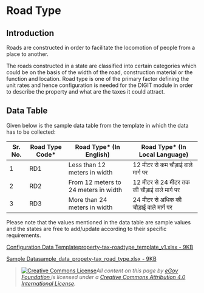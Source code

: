 # Road Type

## Introduction <a href="#introduction" id="introduction"></a>

Roads are constructed in order to facilitate the locomotion of people from a place to another.

The roads constructed in a state are classified into certain categories which could be on the basis of the width of the road, construction material or the function and location. Road type is one of the primary factor defining the unit rates and hence configuration is needed for the DIGIT module in order to describe the property and what are the taxes it could attract.

## Data Table <a href="#data-table" id="data-table"></a>

Given below is the sample data table from the template in which the data has to be collected:

| Sr. No. | Road Type Code\* | Road Type\* (In English)             | Road Type\* (In Local Language)              |
| ------- | ---------------- | ------------------------------------ | -------------------------------------------- |
| 1       | RD1              | Less than 12 meters in width         | 12 मीटर से कम चौड़ाई वाले मार्ग पर            |
| 2       | RD2              | From 12 meters to 24 meters in width | 12 मीटर से 24 मीटर तक की चौड़ाई वाले मार्ग पर |
| 3       | RD3              | More than 24 meters in width         | 24 मीटर से अधिक की चौड़ाई वाले मार्ग पर       |

Please note that the values mentioned in the data table are sample values and the states are free to add/update according to their specific requirements.

[Configuration Data Templateproperty-tax-roadtype\_template\_v1.xlsx - 9KB](https://firebasestorage.googleapis.com/v0/b/gitbook-28427.appspot.com/o/assets%2F-MERG\_iQW5oN4ukgXP8K%2Fsync%2Fef792e2699fa36d6508fbe418e880d040621808f.xlsx?generation=1602050606784218\&alt=media)

[Sample Datasample\_data\_propety-tax\_road\_type.xlsx - 9KB](https://firebasestorage.googleapis.com/v0/b/gitbook-28427.appspot.com/o/assets%2F-MERG\_iQW5oN4ukgXP8K%2Fsync%2F1ac1cd25b419603bcc481e2de186939016d1df08.xlsx?generation=1602050606660978\&alt=media)

> [![Creative Commons License](https://i.creativecommons.org/l/by/4.0/80x15.png)](http://creativecommons.org/licenses/by/4.0/)_All content on this page by_ [_eGov Foundation_ ](https://egov.org.in/)_is licensed under a_ [_Creative Commons Attribution 4.0 International License_](http://creativecommons.org/licenses/by/4.0/)_._
